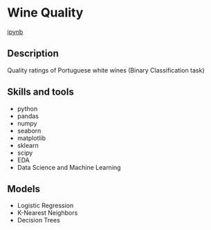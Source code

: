 # Wine Quality
[ipynb](https://github.com/Neiss27/Pet-project-public/blob/main/data-science/Binary%20Classification%20-%20Winequality/Winequality%20-%20Classification.ipynb "ipynb") 

## Description	
Quality ratings of Portuguese white wines (Binary Classification task)
## Skills and tools
- python 
- pandas 
- numpy
- seaborn
- matplotlib
- sklearn
- scipy
- EDA
- Data Science and Machine Learning
## Models
- Logistic Regression
- K-Nearest Neighbors
- Decision Trees